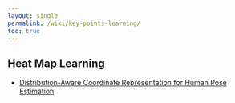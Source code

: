 ```yaml
---
layout: single
permalink: /wiki/key-points-learning/
toc: true
---
```



## Heat Map Learning

- [Distribution-Aware Coordinate Representation for Human Pose Estimation](https://arxiv.org/pdf/1910.06278.pdf)
